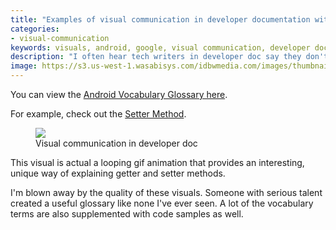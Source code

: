 ```yaml
---
title: "Examples of visual communication in developer documentation with the Android Vocabulary Glossary"
categories:
- visual-communication
keywords: visuals, android, google, visual communication, developer documentation
description: "I often hear tech writers in developer doc say they don't use a lot of visuals because users just want code samples. While code samples certainly connect well with users, there's also room to clarify difficult concepts through conceptual illustrations. The Android Vocabulary Glossary provides a perfect example of this."
image: https://s3.us-west-1.wasabisys.com/idbwmedia.com/images/thumbnails/setterthumb.png
---
```


You can view the [Android Vocabulary Glossary here](https://developers.google.com/android/for-all/vocab-words/).

For example, check out the [Setter Method](https://google-developers.appspot.com/android/for-all/vocab-words/index_0172fb7b3e434aea701aa821ef43d5df.frame?card=setter-method#).

<figure><a href="https://developers.google.com/android/for-all/vocab-words/"><img src="{{ "https://s3.us-west-1.wasabisys.com/idbwmedia.com/images/gettersettermethods.png" | prepend: site.baseurl }}"/></a><figcaption>Visual communication in developer doc</figcaption></figure>

This visual is actual a looping gif animation that provides an interesting, unique way of explaining getter and setter methods.

I'm blown away by the quality of these visuals. Someone with serious talent created a useful glossary like none I've ever seen. A lot of the vocabulary terms are also supplemented with code samples as well.
